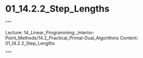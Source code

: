 # 01_14.2.2_Step_Lengths

"""

Lecture: 14_Linear_Programming:_Interior-Point_Methods/14.2_Practical_Primal-Dual_Algorithms
Content: 01_14.2.2_Step_Lengths

"""

